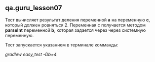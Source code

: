## qa.guru_lesson07

Тест вычисляет результат деления переменной **a** на переменную **с**, который должен ровняться 2. Переменная с получается методом **parseInt** переменной **b**, которая задается через
через системную переменную. 

Тест запускается указанием в терминале комманды:

*gradlew easy_test -Db=4*
